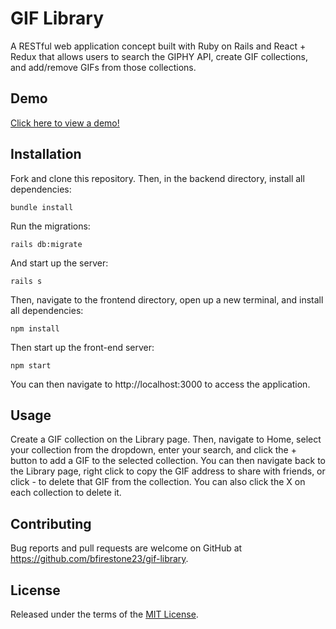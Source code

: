 # GIF Library

A RESTful web application concept built with Ruby on Rails and React + Redux that allows users to search the GIPHY API, create GIF collections, and add/remove GIFs from those collections.

## Demo

[Click here to view a demo!](https://drive.google.com/file/d/16Y86hYM3vYk0wYdlrL82TvRt1ZbrUuFe/view?usp=sharing) 

## Installation

Fork and clone this repository. Then, in the backend directory, install all dependencies:

```bundle install```

Run the migrations:

```rails db:migrate```

And start up the server:

```rails s```

Then, navigate to the frontend directory, open up a new terminal, and install all dependencies:

```npm install```

Then start up the front-end server: 

```npm start```

You can then navigate to http://localhost:3000 to access the application.

## Usage

Create a GIF collection on the Library page. Then, navigate to Home, select your collection from the dropdown, enter your search, and click the + button to add a GIF to the selected collection. You can then navigate back to the Library page, right click to copy the GIF address to share with friends, or click - to delete that GIF from the collection. You can also click the X on each collection to delete it.

## Contributing

Bug reports and pull requests are welcome on GitHub at https://github.com/bfirestone23/gif-library.

## License

Released under the terms of the [MIT License](https://opensource.org/licenses/MIT).
